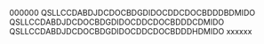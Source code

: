 000000
QSLLCCDABDJDCDOCBDGDIDOCDDCDOCBDDDBDMIDO
QSLLCCDABDJDCDOCBDGDIDOCDDCDOCBDDDCDMIDO
QSLLCCDABDJDCDOCBDGDIDOCDDCDOCBDDDHDMIDO
xxxxxx
